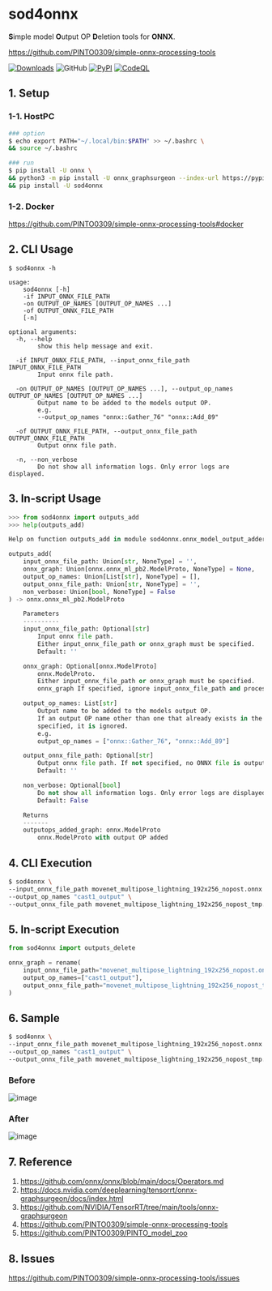 # sod4onnx
**S**imple model **O**utput OP **D**eletion tools for **ONNX**.

https://github.com/PINTO0309/simple-onnx-processing-tools

[![Downloads](https://static.pepy.tech/personalized-badge/sod4onnx?period=total&units=none&left_color=grey&right_color=brightgreen&left_text=Downloads)](https://pepy.tech/project/sod4onnx) ![GitHub](https://img.shields.io/github/license/PINTO0309/sod4onnx?color=2BAF2B) [![PyPI](https://img.shields.io/pypi/v/sod4onnx?color=2BAF2B)](https://pypi.org/project/sod4onnx/) [![CodeQL](https://github.com/PINTO0309/sod4onnx/workflows/CodeQL/badge.svg)](https://github.com/PINTO0309/sod4onnx/actions?query=workflow%3ACodeQL)


## 1. Setup

### 1-1. HostPC
```bash
### option
$ echo export PATH="~/.local/bin:$PATH" >> ~/.bashrc \
&& source ~/.bashrc

### run
$ pip install -U onnx \
&& python3 -m pip install -U onnx_graphsurgeon --index-url https://pypi.ngc.nvidia.com \
&& pip install -U sod4onnx
```
### 1-2. Docker
https://github.com/PINTO0309/simple-onnx-processing-tools#docker

## 2. CLI Usage
```
$ sod4onnx -h

usage:
    sod4onnx [-h]
    -if INPUT_ONNX_FILE_PATH
    -on OUTPUT_OP_NAMES [OUTPUT_OP_NAMES ...]
    -of OUTPUT_ONNX_FILE_PATH
    [-n]

optional arguments:
  -h, --help
        show this help message and exit.

  -if INPUT_ONNX_FILE_PATH, --input_onnx_file_path INPUT_ONNX_FILE_PATH
        Input onnx file path.

  -on OUTPUT_OP_NAMES [OUTPUT_OP_NAMES ...], --output_op_names OUTPUT_OP_NAMES [OUTPUT_OP_NAMES ...]
        Output name to be added to the models output OP.
        e.g.
        --output_op_names "onnx::Gather_76" "onnx::Add_89"

  -of OUTPUT_ONNX_FILE_PATH, --output_onnx_file_path OUTPUT_ONNX_FILE_PATH
        Output onnx file path.

  -n, --non_verbose
        Do not show all information logs. Only error logs are displayed.
```

## 3. In-script Usage
```python
>>> from sod4onnx import outputs_add
>>> help(outputs_add)

Help on function outputs_add in module sod4onnx.onnx_model_output_adder:

outputs_add(
    input_onnx_file_path: Union[str, NoneType] = '',
    onnx_graph: Union[onnx.onnx_ml_pb2.ModelProto, NoneType] = None,
    output_op_names: Union[List[str], NoneType] = [],
    output_onnx_file_path: Union[str, NoneType] = '',
    non_verbose: Union[bool, NoneType] = False
) -> onnx.onnx_ml_pb2.ModelProto

    Parameters
    ----------
    input_onnx_file_path: Optional[str]
        Input onnx file path.
        Either input_onnx_file_path or onnx_graph must be specified.
        Default: ''

    onnx_graph: Optional[onnx.ModelProto]
        onnx.ModelProto.
        Either input_onnx_file_path or onnx_graph must be specified.
        onnx_graph If specified, ignore input_onnx_file_path and process onnx_graph.

    output_op_names: List[str]
        Output name to be added to the models output OP.
        If an output OP name other than one that already exists in the model is
        specified, it is ignored.
        e.g.
        output_op_names = ["onnx::Gather_76", "onnx::Add_89"]

    output_onnx_file_path: Optional[str]
        Output onnx file path. If not specified, no ONNX file is output.
        Default: ''

    non_verbose: Optional[bool]
        Do not show all information logs. Only error logs are displayed.
        Default: False

    Returns
    -------
    outputops_added_graph: onnx.ModelProto
        onnx.ModelProto with output OP added
```

## 4. CLI Execution
```bash
$ sod4onnx \
--input_onnx_file_path movenet_multipose_lightning_192x256_nopost.onnx \
--output_op_names "cast1_output" \
--output_onnx_file_path movenet_multipose_lightning_192x256_nopost_tmp.onnx
```

## 5. In-script Execution
```python
from sod4onnx import outputs_delete

onnx_graph = rename(
    input_onnx_file_path="movenet_multipose_lightning_192x256_nopost.onnx",
    output_op_names=["cast1_output"],
    output_onnx_file_path="movenet_multipose_lightning_192x256_nopost_tmp.onnx",
)
```

## 6. Sample
```bash
$ sod4onnx \
--input_onnx_file_path movenet_multipose_lightning_192x256_nopost.onnx \
--output_op_names "cast1_output" \
--output_onnx_file_path movenet_multipose_lightning_192x256_nopost_tmp.onnx
```
### Before
![image](https://user-images.githubusercontent.com/33194443/190411104-6c63a57a-610c-4b25-aa6a-0eafdac3844a.png)

### After
![image](https://user-images.githubusercontent.com/33194443/190411589-42a69dc0-5fba-4c81-afbb-39fd12db935e.png)

## 7. Reference
1. https://github.com/onnx/onnx/blob/main/docs/Operators.md
2. https://docs.nvidia.com/deeplearning/tensorrt/onnx-graphsurgeon/docs/index.html
3. https://github.com/NVIDIA/TensorRT/tree/main/tools/onnx-graphsurgeon
4. https://github.com/PINTO0309/simple-onnx-processing-tools
5. https://github.com/PINTO0309/PINTO_model_zoo

## 8. Issues
https://github.com/PINTO0309/simple-onnx-processing-tools/issues
